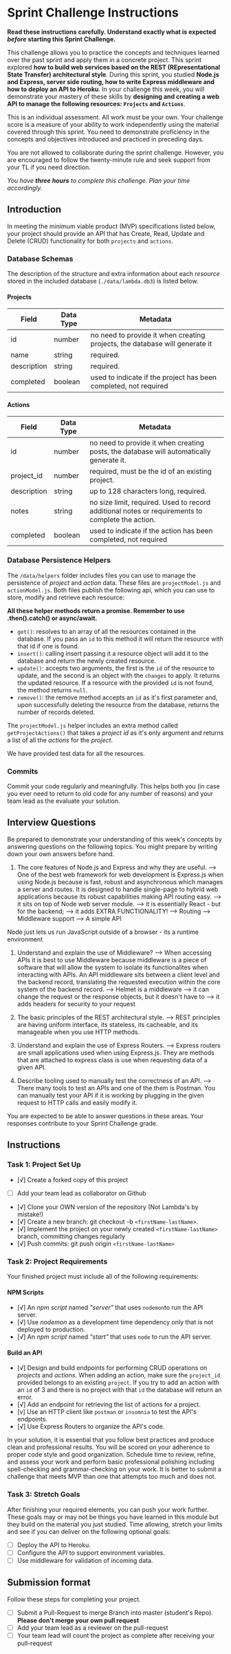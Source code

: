 # Sprint Challenge Instructions

**Read these instructions carefully. Understand exactly what is expected _before_ starting this Sprint Challenge.**

This challenge allows you to practice the concepts and techniques learned over the past sprint and apply them in a concrete project. This sprint explored **how to build web services based on the REST (REpresentational State Transfer) architectural style**. During this sprint, you studied **Node.js and Express, server side routing, how to write Express middleware and how to deploy an API to Heroku**. In your challenge this week, you will demonstrate your mastery of these skills by **designing and creating a web API to manage the following resources: `Projects` and `Actions`**.

This is an individual assessment. All work must be your own. Your challenge score is a measure of your ability to work independently using the material covered through this sprint. You need to demonstrate proficiency in the concepts and objectives introduced and practiced in preceding days.

You are not allowed to collaborate during the sprint challenge. However, you are encouraged to follow the twenty-minute rule and seek support from your TL if you need direction.

_You have **three hours** to complete this challenge. Plan your time accordingly._

## Introduction

In meeting the minimum viable product (MVP) specifications listed below, your project should provide an API that has Create, Read, Update and Delete (CRUD) functionality for both `projects` and `actions`.

### Database Schemas

The description of the structure and extra information about each _resource_ stored in the included database (`./data/lambda.db3`) is listed below.

#### Projects

| Field       | Data Type | Metadata                                                                    |
| ----------- | --------- | --------------------------------------------------------------------------- |
| id          | number    | no need to provide it when creating projects, the database will generate it |
| name        | string    | required.                                                                   |
| description | string    | required.                                                                   |
| completed   | boolean   | used to indicate if the project has been completed, not required            |

#### Actions

| Field       | Data Type | Metadata                                                                                         |
| ----------- | --------- | ------------------------------------------------------------------------------------------------ |
| id          | number    | no need to provide it when creating posts, the database will automatically generate it.          |
| project_id  | number    | required, must be the id of an existing project.                                                 |
| description | string    | up to 128 characters long, required.                                                             |
| notes       | string    | no size limit, required. Used to record additional notes or requirements to complete the action. |
| completed   | boolean   | used to indicate if the action has been completed, not required                                  |

### Database Persistence Helpers

The `/data/helpers` folder includes files you can use to manage the persistence of _project_ and _action_ data. These files are `projectModel.js` and `actionModel.js`. Both files publish the following api, which you can use to store, modify and retrieve each resource:

**All these helper methods return a promise. Remember to use .then().catch() or async/await.**

- `get()`: resolves to an array of all the resources contained in the database. If you pass an `id` to this method it will return the resource with that id if one is found.
- `insert()`: calling insert passing it a resource object will add it to the database and return the newly created resource.
- `update()`: accepts two arguments, the first is the `id` of the resource to update, and the second is an object with the `changes` to apply. It returns the updated resource. If a resource with the provided `id` is not found, the method returns `null`.
- `remove()`: the remove method accepts an `id` as it's first parameter and, upon successfully deleting the resource from the database, returns the number of records deleted.

The `projectModel.js` helper includes an extra method called `getProjectActions()` that takes a _project id_ as it's only argument and returns a list of all the _actions_ for the _project_.

We have provided test data for all the resources.

### Commits

Commit your code regularly and meaningfully. This helps both you (in case you ever need to return to old code for any number of reasons) and your team lead as the evaluate your solution.

## Interview Questions

Be prepared to demonstrate your understanding of this week's concepts by answering questions on the following topics. You might prepare by writing down your own answers before hand.

1. The core features of Node.js and Express and why they are useful.
   --> One of the best web framework for web development is Express.js when using Node.js because is fast, robust and asynchronous which manages a server and routes. It is designed to handle single-page to hybrid web applications because its robust capabilities making API routing easy.
   --> it sits on top of Node web server module.
   --> it is essentially React - but for the backend;
   --> it adds EXTRA FUNCTIONALITY!
   --> Routing
   --> Middleware support
   --> A simple API

Node just lets us run JavaScript outside of a browser - its a runtime environment

1. Understand and explain the use of Middleware?
   --> When accessing APIs it is best to use Middleware because middleware is a piece of software that will allow the system to isolate its functionalites when interacting with APIs. An API middleware sits between a client level and the backend record, translating the requested execution within the core system of the backend record.
   --> Helmet is a middleware
   --> it can change the request or the response objects, but it doesn't have to
   --> it adds headers for security to your request

1. The basic principles of the REST architectural style.
   --> REST principles are having uniform interface, its stateless, its cacheable, and its manageable when you use HTTP methods.

1. Understand and explain the use of Express Routers.
   --> Express routers are small applications used when using Express.js. They are methods that are attached to express class is use when requesting data of a given API.

1. Describe tooling used to manually test the correctness of an API.
   --> There many tools to test an APIs and one of the them is Postman. You can manually test your API if it is working by plugging in the given request to HTTP calls and easily modify it.

You are expected to be able to answer questions in these areas. Your responses contribute to your Sprint Challenge grade.

## Instructions

### Task 1: Project Set Up

- [√] Create a forked copy of this project
- [ ] Add your team lead as collaborator on Github
- [√] Clone your OWN version of the repository (Not Lambda's by mistake!)
- [√] Create a new branch: git checkout -b `<firstName-lastName>`.
- [√] Implement the project on your newly created `<firstName-lastName>` branch, committing changes regularly
- [√] Push commits: git push origin `<firstName-lastName>`

### Task 2: Project Requirements

Your finished project must include all of the following requirements:

#### NPM Scripts

- [√] An _npm script_ named _"server"_ that uses `nodemon`to run the API server.
- [√] Use _nodemon_ as a development time dependency only that is not deployed to production.
- [√] An _npm script_ named _"start"_ that uses `node` to run the API server.

#### Build an API

- [√] Design and build endpoints for performing CRUD operations on _projects_ and _actions_. When adding an action, make sure the `project_id` provided belongs to an existing `project`. If you try to add an action with an `id` of 3 and there is no project with that `id` the database will return an error.
- [√] Add an endpoint for retrieving the list of actions for a project.
- [v] Use an HTTP client like `postman` or `insomnia` to test the API's endpoints.
- [√] Use Express Routers to organize the API's code.

In your solution, it is essential that you follow best practices and produce clean and professional results. You will be scored on your adherence to proper code style and good organization. Schedule time to review, refine, and assess your work and perform basic professional polishing including spell-checking and grammar-checking on your work. It is better to submit a challenge that meets MVP than one that attempts too much and does not.

### Task 3: Stretch Goals

After finishing your required elements, you can push your work further. These goals may or may not be things you have learned in this module but they build on the material you just studied. Time allowing, stretch your limits and see if you can deliver on the following optional goals:

- [ ] Deploy the API to Heroku.
- [ ] Configure the API to support environment variables.
- [ ] Use middleware for validation of incoming data.

## Submission format

Follow these steps for completing your project.

- [ ] Submit a Pull-Request to merge <firstName-lastName> Branch into master (student's Repo). **Please don't merge your own pull request**
- [ ] Add your team lead as a reviewer on the pull-request
- [ ] Your team lead will count the project as complete after receiving your pull-request
